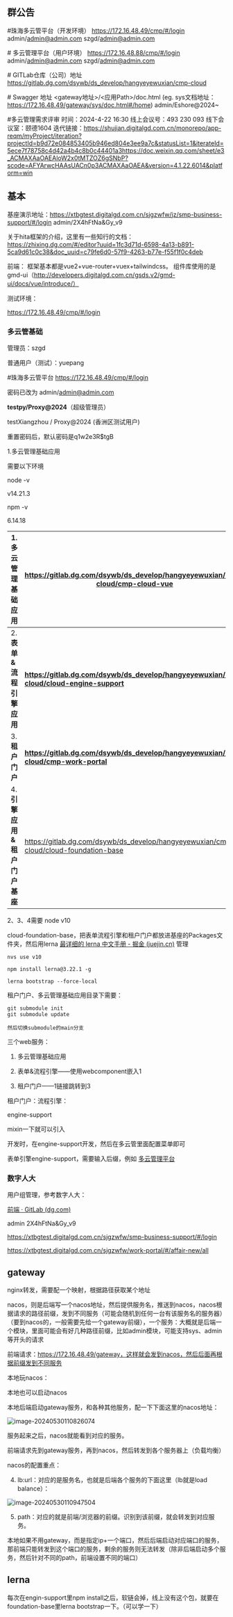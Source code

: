 ## 群公告

\#珠海多云管平台（开发环境）
https://172.16.48.49/cmp/#/login
admin/admin@admin.com
szgd/admin@admin.com

\# 多云管理平台（用户环境）
https://172.16.48.88/cmp/#/login
admin/admin@admin.com
szgd/admin@admin.com

\# GITLab仓库（公司）地址
https://gitlab.dg.com/dsywb/ds_develop/hangyeyewuxian/cmp-cloud

\# Swagger 地址
<gateway地址>/<应用Path>/doc.html (eg. sys文档地址：https://172.16.48.49/gateway/sys/doc.html#/home)
admin/Eshore@2024~

\#多云管理需求评审
时间：2024-4-22 16:30 
线上会议号：493 230 093
线下会议室：颐德1604
迭代链接：https://shujian.digitalgd.com.cn/monorepo/app-reqm/myProject/iteration?projectId=b9d72e084853405b946ed804e3ee9a7c&statusList=1&iterateId=5ece7f78758c4d42a4b4c8b0c44401a3https://doc.weixin.qq.com/sheet/e3_ACMAXAaOAEAloW2x0tMTZOZ6gSNbP?scode=AFYArwcHAAsUACn0p3ACMAXAaOAEA&version=4.1.22.6014&platform=win



## 基本



基座演示地址：https://xtbgtest.digitalgd.com.cn/sjgzwfw/jz/smp-business-support/#/login
admin/2X4hFtNa&Gy_v9

关于hita框架的介绍，这里有一些知行的文档：
https://zhixing.dg.com/#/editor?uuid=1fc3d71d-6598-4a13-b891-5ca9d61c0c38&doc_uuid=c79fe6d0-57f9-4263-b77e-f55f1f0c4deb

前端：
框架基本都是vue2+vue-router+vuex+tailwindcss。 组件库使用的是gmd-ui（http://developers.digitalgd.com.cn/gsds.v2/gmd-ui/docs/vue/introduce/）



测试环境：

https://172.16.48.49/cmp/#/login

### 多云管基础

管理员：szgd

普通用户（测试）：yuepang

#珠海多云管平台
https://172.16.48.49/cmp/#/login

密码已改为
admin/admin@admin.com

**testpy/Proxy@2024**（超级管理员）

testXiangzhou / Proxy@2024 (香洲区测试用户)



重置密码后，默认密码是q1w2e3R$tgB

1.多云管理基础应用

需要以下环境

node -v

v14.21.3

npm -v

6.14.18



| 1.多云管理基础应用          | https://gitlab.dg.com/dsywb/ds_develop/hangyeyewuxian/cmp-cloud/cmp-cloud-vue |
| --------------------------- | ------------------------------------------------------------ |
| 2.**表单&流程引擎应用**     | **https://gitlab.dg.com/dsywb/ds_develop/hangyeyewuxian/cmp-cloud/cloud-engine-support** |
| 3.**租户门户**              | **https://gitlab.dg.com/dsywb/ds_develop/hangyeyewuxian/cmp-cloud/cmp-work-portal** |
| 4.**引擎应用&租户门户基座** | https://gitlab.dg.com/dsywb/ds_develop/hangyeyewuxian/cmp-cloud/cloud-foundation-base |



2、3、4需要 node v10

cloud-foundation-base，把表单流程引擎和租户门户都放进基座的Packages文件夹，然后用lerna [最详细的 lerna 中文手册 - 掘金 (juejin.cn)](https://juejin.cn/post/7136925215388499998) 管理

```
nvs use v10

npm install lerna@3.22.1 -g

lerna bootstrap --force-local
```



租户门户、多云管理基础应用目录下需要：

```
git submodule init
git submodule update

然后切换submodule的main分支
```





三个web服务：

1. 多云管理基础应用

2. 表单&流程引擎——使用webcomponent嵌入1
3. 租户门户——1链接跳转到3



租户门户：流程引擎：

engine-support

mixin一下就可以引入

开发时，在engine-support开发，然后在多云管里面配置菜单即可



表单引擎engine-support，需要输入后缀，例如 [多云管理平台](http://localhost:8519/cloud-engine-support/#/workflow-new)

### 数字人大

用户组管理，参考数字人大：

[前端 · GitLab (dg.com)](https://gitlab.dg.com/dsywb/ds_develop/hangyeyewuxian/ds_pmo/platform/frontend)

admin 2X4hFtNa&Gy_v9

https://xtbgtest.digitalgd.com.cn/sjgzwfw/smp-business-support/#/login

https://xtbgtest.digitalgd.com.cn/sjgzwfw/work-portal/#/affair-new/all



## gateway

nginx转发，需要配一个映射，根据路径获取某个地址

nacos，则是后端写一个nacos地址，然后提供服务名，推送到nacos，nacos根据请求的路径前缀，发到不同服务（可能会随机到任何一台有该服务名的服务器）（要到nacos的，一般需要先给一个gateway前缀），一个服务：大概就是后端一个模块，里面可能会有好几种路径前缀，比如admin模块，可能支持sys、admin等开头的请求

前端请求：https://172.16.48.49/gateway，这样就会发到nacos，然后后面再根据前缀发到不同服务



本地玩nacos：

本地也可以启动nacos

本地后端启动gateway服务，和各种其他服务，配一下下面这里的nacos地址：

![image-20240530110826074](assets/image-20240530110826074.png)

服务起来之后，nacos就能看到对应的服务。

前端请求先到gateway服务，再到nacos，然后转发到各个服务器上（负载均衡）

nacos的配置重点：

4. lb:url：对应的是服务名，也就是后端各个服务的下面这里（lb就是load balance）：

![image-20240530110947504](assets/image-20240530110947504.png)

5. path：对应的就是前端/浏览器的前缀。识别到该前缀，就会转发到对应服务。



本地如果不用gateway，而是指定ip+一个端口，然后后端启动对应端口的服务，那前端只能转发到这个端口的服务，剩余的服务则无法转发（除非后端启动多个服务，然后针对不同的path，前端设置不同的端口）



## lerna

每次在engin-support里npm install之后，软链会掉，线上没有这个包，就要在foundation-base里lerna bootstrap一下。（可以学一下）


